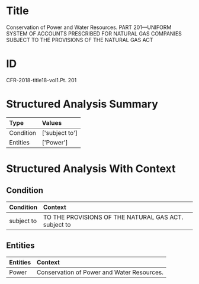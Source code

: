 # Title

 Conservation of Power and Water Resources. PART 201—UNIFORM SYSTEM OF ACCOUNTS PRESCRIBED FOR NATURAL GAS COMPANIES SUBJECT TO THE PROVISIONS OF THE NATURAL GAS ACT


# ID

 CFR-2018-title18-vol1.Pt. 201


# Structured Analysis Summary

| Type      | Values         |
|:----------|:---------------|
| Condition | ['subject to'] |
| Entities  | ['Power']      |


# Structured Analysis With Context

 


## Condition

| Condition   | Context                                              |
|:------------|:-----------------------------------------------------|
| subject to  | TO THE PROVISIONS OF THE NATURAL GAS ACT. subject to |


## Entities

| Entities   | Context                                      |
|:-----------|:---------------------------------------------|
| Power      | Conservation of  Power  and Water Resources. |


